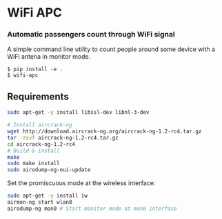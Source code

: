 # WiFi APC

### Automatic passengers count through WiFi signal

A simple command line utility to count people around some device with a WiFi antena in monitor mode.

```
$ pip install -e .
$ wifi-apc
```

## Requirements

```sh
sudo apt-get -y install libssl-dev libnl-3-dev

# Install aircrack-ng
wget http://download.aircrack-ng.org/aircrack-ng-1.2-rc4.tar.gz
tar -zxvf aircrack-ng-1.2-rc4.tar.gz
cd aircrack-ng-1.2-rc4
# Build & install
make
sudo make install
sudo airodump-ng-oui-update
```

Set the promiscuous mode at the wireless interface:

```bash
sudo apt-get -y install iw
airmon-ng start wlan0
airodump-ng mon0 # Start monitor mode at mon0 interface
```
